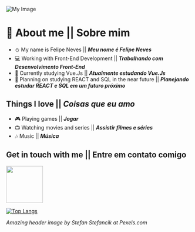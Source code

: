 ![My Image](pexels-stefan-stefancik.jpg)
# 📖 About me || Sobre mim
- ⛄ My name is Felipe Neves || ***Meu nome é Felipe Neves*** 
- 💻 Working with Front-End Development || ***Trabalhando com Desenvolvimento Front-End***
- 🌱 Currently studying Vue.Js || ***Atualmente estudando Vue.Js***
- 📑 Planning on studying REACT and SQL in the near future || ***Planejando estudar REACT e SQL em um futuro próximo***

## Things I love || ***Coisas que eu amo***
- 🎮 Playing games || ***Jogar*** 
- 📺 Watching movies and series || ***Assistir filmes e séries***
- 🎶 Music || ***Música***

## Get in touch with me || Entre em contato comigo
[<img width="100px" src="https://img.shields.io/badge/LinkedIn-0077B5?style=for-the-badge&logo=linkedin&logoColor=white"/>][linkedin]

[![Top Langs](https://github-readme-stats.vercel.app/api/top-langs/?username=anuraghazra&layout=compact)](https://github.com/anuraghazra/github-readme-stats)

[linkedin]: https://www.linkedin.com/in/felipe-rodolfo-ribeiro-das-neves-485361183/


<!--
**SnowySnoww/SnowySnoww** is a ✨ _special_ ✨ repository because its `README.md` (this file) appears on your GitHub profile.

Here are some ideas to get you started:

- 🔭 I’m currently working on ...
- 🌱 I’m currently learning ...
- 👯 I’m looking to collaborate on ...
- 🤔 I’m looking for help with ...
- 💬 Ask me about ...
- 📫 How to reach me: ...
- 😄 Pronouns: ...
- ⚡ Fun fact: ...
-->

*Amazing header image by Stefan Stefancik at Pexels.com*
